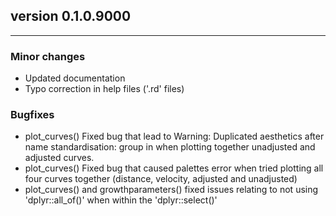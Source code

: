 ## version 0.1.0.9000

---


### Minor changes

- Updated documentation
- Typo correction in help files ('.rd' files) 


### Bugfixes

- plot_curves() Fixed bug that lead to Warning: Duplicated aesthetics after name 
standardisation: group in when plotting together unadjusted and adjusted curves. 
- plot_curves() Fixed bug that caused palettes error when tried plotting all 
four curves together (distance, velocity, adjusted and unadjusted)
- plot_curves() and growthparameters() fixed issues relating to not using 
'dplyr::all_of()' when within the 'dplyr::select()'



